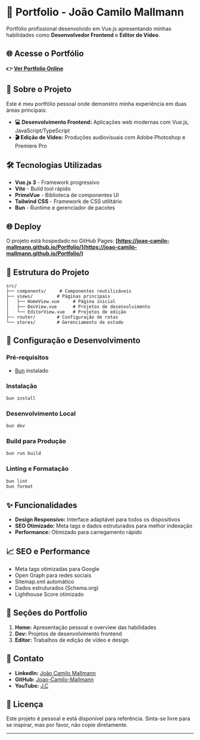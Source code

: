 # 🎨 Portfolio - João Camilo Mallmann

Portfólio profissional desenvolvido em Vue.js apresentando minhas habilidades como **Desenvolvedor Frontend** e **Editor de Vídeo**.

## 🌐 Acesse o Portfólio

**👉 [Ver Portfolio Online](https://joao-camilo-mallmann.github.io/Portfolio/)**

## 🚀 Sobre o Projeto

Este é meu portfólio pessoal onde demonstro minha experiência em duas áreas principais:

- **💻 Desenvolvimento Frontend:** Aplicações web modernas com Vue.js, JavaScript/TypeScript
- **🎬 Edição de Vídeo:** Produções audiovisuais com Adobe Photoshop e Premiere Pro

## 🛠️ Tecnologias Utilizadas

- **Vue.js 3** - Framework progressivo
- **Vite** - Build tool rápido
- **PrimeVue** - Biblioteca de componentes UI
- **Tailwind CSS** - Framework de CSS utilitário
- **Bun** - Runtime e gerenciador de pacotes

## 🌐 Deploy

O projeto está hospedado no GitHub Pages:
**[https://joao-camilo-mallmann.github.io/Portfolio/](https://joao-camilo-mallmann.github.io/Portfolio/)**

## 📁 Estrutura do Projeto

```
src/
├── components/     # Componentes reutilizáveis
├── views/         # Páginas principais
│   ├── HomeView.vue     # Página inicial
│   ├── DevView.vue      # Projetos de desenvolvimento
│   └── EditorView.vue   # Projetos de edição
├── router/        # Configuração de rotas
└── stores/        # Gerenciamento de estado
```

## 🔧 Configuração e Desenvolvimento

### Pré-requisitos

- [Bun](https://bun.sh/) instalado

### Instalação

```sh
bun install
```

### Desenvolvimento Local

```sh
bun dev
```

### Build para Produção

```sh
bun run build
```

### Linting e Formatação

```sh
bun lint
bun format
```

## ✨ Funcionalidades

- **Design Responsivo:** Interface adaptável para todos os dispositivos
- **SEO Otimizado:** Meta tags e dados estruturados para melhor indexação
- **Performance:** Otimizado para carregamento rápido

## 📈 SEO e Performance

- Meta tags otimizadas para Google
- Open Graph para redes sociais
- Sitemap.xml automático
- Dados estruturados (Schema.org)
- Lighthouse Score otimizado

## 🎯 Seções do Portfolio

1. **Home:** Apresentação pessoal e overview das habilidades
2. **Dev:** Projetos de desenvolvimento frontend
3. **Editor:** Trabalhos de edição de vídeo e design

## 📱 Contato

- **LinkedIn:** [João Camilo Mallmann](https://www.linkedin.com/in/joão-camilo-mallmann/)
- **GitHub:** [Joao-Camilo-Mallmann](https://github.com/Joao-Camilo-Mallmann)
- **YouTube:** [J.C](https://www.youtube.com/@J.C-12)

## 📄 Licença

Este projeto é pessoal e está disponível para referência. Sinta-se livre para se inspirar, mas por favor, não copie diretamente.

---
